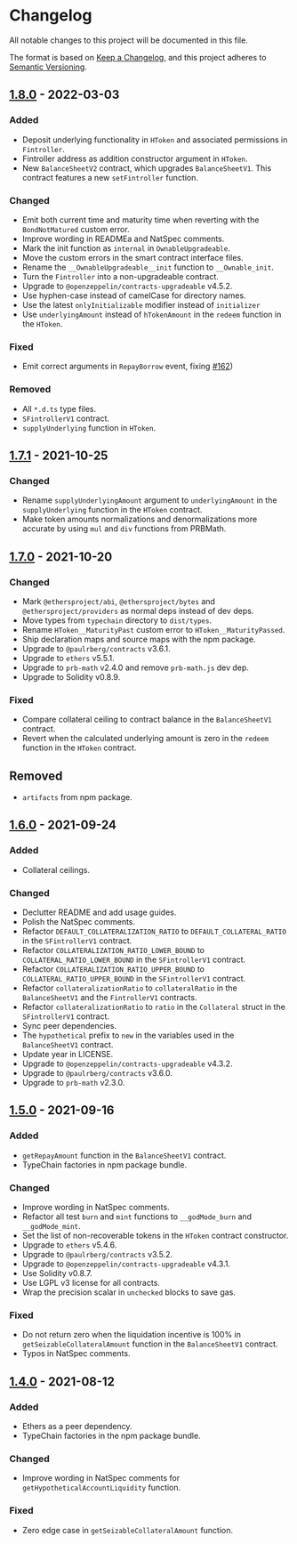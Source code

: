 # Changelog

All notable changes to this project will be documented in this file.

The format is based on [Keep a Changelog](https://keepachangelog.com/en/1.0.0/), and this project adheres to [Semantic
Versioning](https://semver.org/spec/v2.0.0.html).

## [1.8.0] - 2022-03-03

### Added

- Deposit underlying functionality in `HToken` and associated permissions in `Fintroller`.
- Fintroller address as addition constructor argument in `HToken`.
- New `BalanceSheetV2` contract, which upgrades `BalanceSheetV1`. This contract features a new `setFintroller` function.

### Changed

- Emit both current time and maturity time when reverting with the `BondNotMatured` custom error.
- Improve wording in READMEa and NatSpec comments.
- Mark the init function as `internal` in `OwnableUpgradeable`.
- Move the custom errors in the smart contract interface files.
- Rename the `__OwnableUpgradeable__init` function to `__Ownable_init`.
- Turn the `Fintroller` into a non-upgradeable contract.
- Upgrade to `@openzeppelin/contracts-upgradeable` v4.5.2.
- Use hyphen-case instead of camelCase for directory names.
- Use the latest `onlyInitializable` modifier instead of `initializer`
- Use `underlyingAmount` instead of `hTokenAmount` in the `redeem` function in the `HToken`.

### Fixed

- Emit correct arguments in `RepayBorrow` event, fixing [#162](https://github.com/paulrberg/create-eth-app/issues/162))

### Removed

- All `*.d.ts` type files.
- `SFintrollerV1` contract.
- `supplyUnderlying` function in `HToken`.

## [1.7.1] - 2021-10-25

### Changed

- Rename `supplyUnderlyingAmount` argument to `underlyingAmount` in the `supplyUnderlying` function in the `HToken` contract.
- Make token amounts normalizations and denormalizations more accurate by using `mul` and `div` functions from PRBMath.

## [1.7.0] - 2021-10-20

### Changed

- Mark `@ethersproject/abi`, `@ethersproject/bytes` and `@ethersproject/providers` as normal deps instead of dev deps.
- Move types from `typechain` directory to `dist/types`.
- Rename `HToken__MaturityPast` custom error to `HToken__MaturityPassed`.
- Ship declaration maps and source maps with the npm package.
- Upgrade to `@paulrberg/contracts` v3.6.1.
- Upgrade to `ethers` v5.5.1.
- Upgrade to `prb-math` v2.4.0 and remove `prb-math.js` dev dep.
- Upgrade to Solidity v0.8.9.

### Fixed

- Compare collateral ceiling to contract balance in the `BalanceSheetV1` contract.
- Revert when the calculated underlying amount is zero in the `redeem` function in the `HToken` contract.

## Removed

- `artifacts` from npm package.

## [1.6.0] - 2021-09-24

### Added

- Collateral ceilings.

### Changed

- Declutter README and add usage guides.
- Polish the NatSpec comments.
- Refactor `DEFAULT_COLLATERALIZATION_RATIO` to `DEFAULT_COLLATERAL_RATIO` in the `SFintrollerV1` contract.
- Refactor `COLLATERALIZATION_RATIO_LOWER_BOUND` to `COLLATERAL_RATIO_LOWER_BOUND` in the `SFintrollerV1` contract.
- Refactor `COLLATERALIZATION_RATIO_UPPER_BOUND` to `COLLATERAL_RATIO_UPPER_BOUND` in the `SFintrollerV1` contract.
- Refactor `collateralizationRatio` to `collateralRatio` in the `BalanceSheetV1` and the `FintrollerV1` contracts.
- Refactor `collateralizationRatio` to `ratio` in the `Collateral` struct in the `SFintrollerV1` contract.
- Sync peer dependencies.
- The `hypothetical` prefix to `new` in the variables used in the `BalanceSheetV1` contract.
- Update year in LICENSE.
- Upgrade to `@openzeppelin/contracts-upgradeable` v4.3.2.
- Upgrade to `@paulrberg/contracts` v3.6.0.
- Upgrade to `prb-math` v2.3.0.

## [1.5.0] - 2021-09-16

### Added

- `getRepayAmount` function in the `BalanceSheetV1` contract.
- TypeChain factories in npm package bundle.

### Changed

- Improve wording in NatSpec comments.
- Refactor all test `burn` and `mint` functions to `__godMode_burn` and `__godMode_mint`.
- Set the list of non-recoverable tokens in the `HToken` contract constructor.
- Upgrade to `ethers` v5.4.6.
- Upgrade to `@paulrberg/contracts` v3.5.2.
- Upgrade to `@openzeppelin/contracts-upgradeable` v4.3.1.
- Use Solidity v0.8.7.
- Use LGPL v3 license for all contracts.
- Wrap the precision scalar in `unchecked` blocks to save gas.

### Fixed

- Do not return zero when the liquidation incentive is 100% in `getSeizableCollateralAmount` function in the
  `BalanceSheetV1` contract.
- Typos in NatSpec comments.

## [1.4.0] - 2021-08-12

### Added

- Ethers as a peer dependency.
- TypeChain factories in the npm package bundle.

### Changed

- Improve wording in NatSpec comments for `getHypotheticalAccountLiquidity` function.

### Fixed

- Zero edge case in `getSeizableCollateralAmount` function.

[1.8.0]: https://github.com/hifi-finance/hifi/compare/@hifi/protocol@1.7.1...@hifi/protocol@1.8.0
[1.7.1]: https://github.com/hifi-finance/hifi/compare/@hifi/protocol@1.7.0...@hifi/protocol@1.7.1
[1.7.0]: https://github.com/hifi-finance/hifi/compare/@hifi/protocol@1.6.0...@hifi/protocol@1.7.0
[1.6.0]: https://github.com/hifi-finance/hifi/compare/@hifi/protocol@1.5.0...@hifi/protocol@1.6.0
[1.5.0]: https://github.com/hifi-finance/hifi/compare/@hifi/protocol@1.4.0...@hifi/protocol@1.5.0
[1.4.0]: https://github.com/hifi-finance/hifi/releases/tag/@hifi/protocol@1.4.0
